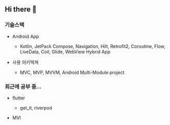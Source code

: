 ## Hi there 👋

### 기술스택
* Android App
  - Kotlin, JetPack Compose, Navigation, Hilt, Retrofit2, Coroutine, Flow, LiveData, Coil, Glide, WebView Hybrid App

* 사용 아키텍쳐
  - MVC, MVP, MVVM, Android Multi-Module project

### 최근에 공부 중...
* flutter
  - get_it, riverpod
    
* MVI

<!--
**JaehunJ/JaehunJ** is a ✨ _special_ ✨ repository because its `README.md` (this file) appears on your GitHub profile.

Here are some ideas to get you started:

- 🔭 I’m currently working on ...
- 🌱 I’m currently learning ...
- 👯 I’m looking to collaborate on ...
- 🤔 I’m looking for help with ...
- 💬 Ask me about ...
- 📫 How to reach me: ...
- 😄 Pronouns: ...
- ⚡ Fun fact: ...
-->
